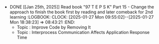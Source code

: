 - DONE [[Jan 25th, 2025]] Read book "97 T E P S K" Part 15 - Change the approach to finish the book first by reading and later comeback for 2nd learning
  :LOGBOOK:
  CLOCK: [2025-01-27 Mon 09:55:02]--[2025-01-27 Mon 18:38:23] =>  08:43:21
  :END:
	- Topic : Improve Code by Removing It
	- Topic : Interprocess Communication Affects Application Response Time